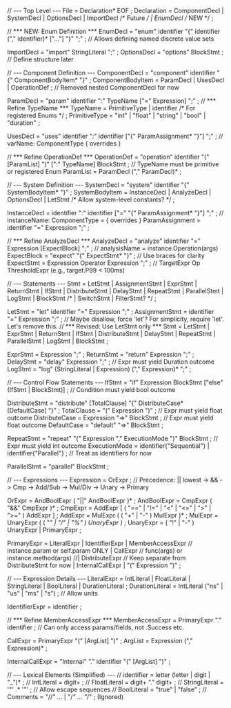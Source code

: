 // --- Top Level ---
File = Declaration* EOF ;
Declaration = ComponentDecl | SystemDecl | OptionsDecl | ImportDecl /* Future */ | EnumDecl /* NEW */ ;

// *** NEW: Enum Definition ***
EnumDecl = "enum" identifier "{" identifier ("," identifier)* ["..."] "}" ";" ; // Allows defining named discrete value sets

ImportDecl = "import" StringLiteral ";" ;
OptionsDecl = "options" BlockStmt ; // Define structure later


// --- Component Definition ---
ComponentDecl = "component" identifier "{" ComponentBodyItem* "}" ;
ComponentBodyItem = ParamDecl | UsesDecl | OperationDef ; // Removed nested ComponentDecl for now

ParamDecl = "param" identifier ":" TypeName ["=" Expression] ";" ;
// *** Refine TypeName ***
TypeName = PrimitiveType | identifier /* For registered Enums */ ;
PrimitiveType = "int" | "float" | "string" | "bool" | "duration" ;

UsesDecl = "uses" identifier ":" identifier ["{" ParamAssignment* "}"] ";" ; // varName: ComponentType { overrides }

// *** Refine OperationDef ***
OperationDef = "operation" identifier "(" [ParamList] ")" [":" TypeName] BlockStmt ; // TypeName must be primitive or registered Enum
ParamList = ParamDecl ("," ParamDecl)* ;


// --- System Definition ---
SystemDecl = "system" identifier "{" SystemBodyItem* "}" ;
SystemBodyItem = InstanceDecl | AnalyzeDecl | OptionsDecl | LetStmt /* Allow system-level constants? */ ;

InstanceDecl = identifier ":" identifier ["=" "{" ParamAssignment* "}"] ";" ; // instanceName: ComponentType = { overrides }
ParamAssignment = identifier "=" Expression ";" ;

// *** Refine AnalyzeDecl ***
AnalyzeDecl = "analyze" identifier "=" Expression [ExpectBlock] ";" ; // analysisName = instance.Operation(args)
ExpectBlock = "expect" "{" ExpectStmt* "}" ; // Use braces for clarity
ExpectStmt = Expression Operator Expression ";" ; // TargetExpr Op ThresholdExpr (e.g., target.P99 < 100ms)


// --- Statements ---
Stmt = LetStmt | AssignmentStmt | ExprStmt | ReturnStmt | IfStmt
     | DistributeStmt | DelayStmt | RepeatStmt | ParallelStmt | LogStmt
     | BlockStmt /* | SwitchStmt | FilterStmt? */ ;

LetStmt = "let" identifier "=" Expression ";" ;
AssignmentStmt = identifier "=" Expression ";" ; // Maybe disallow, force 'let'? For simplicity, require 'let'. Let's remove this.
// *** Revised: Use LetStmt only ***
Stmt = LetStmt | ExprStmt | ReturnStmt | IfStmt | DistributeStmt | DelayStmt | RepeatStmt | ParallelStmt | LogStmt | BlockStmt ;


ExprStmt = Expression ";" ;
ReturnStmt = "return" Expression ";" ;
DelayStmt = "delay" Expression ";" ; // Expr must yield Duration outcome
LogStmt = "log" (StringLiteral | Expression) ("," Expression)* ";" ;


// --- Control Flow Statements ---
IfStmt = "if" Expression BlockStmt ["else" (IfStmt | BlockStmt)] ; // Condition must yield bool outcome

DistributeStmt = "distribute" [TotalClause] "{" DistributeCase* [DefaultCase] "}" ;
TotalClause = "(" Expression ")" ; // Expr must yield float outcome
DistributeCase = Expression "=>" BlockStmt ; // Expr must yield float outcome
DefaultCase = "default" "=>" BlockStmt ;

RepeatStmt = "repeat" "(" Expression "," ExecutionMode ")" BlockStmt ; // Expr must yield int outcome
ExecutionMode = identifier{"Sequential"} | identifier{"Parallel"} ; // Treat as identifiers for now

ParallelStmt = "parallel" BlockStmt ;


// --- Expressions ---
Expression = OrExpr ; // Precedence: || lowest -> && -> Cmp -> Add/Sub -> Mul/Div -> Unary -> Primary

OrExpr      = AndBoolExpr ( "||" AndBoolExpr )* ;
AndBoolExpr = CmpExpr ( "&&" CmpExpr )* ;
CmpExpr     = AddExpr [ ( "==" | "!=" | "<" | "<=" | ">" | ">=" ) AddExpr ] ;
AddExpr     = MulExpr ( ( "+" | "-" ) MulExpr )* ;
MulExpr     = UnaryExpr ( ( "*" | "/" | "%" ) UnaryExpr )* ;
UnaryExpr   = ( "!" | "-" ) UnaryExpr | PrimaryExpr ;

PrimaryExpr = LiteralExpr
            | IdentifierExpr
            | MemberAccessExpr // instance.param or self.param ONLY
            | CallExpr         // func(args) or instance.method(args)
            //| DistributeExpr   // Keep separate from DistributeStmt for now
            | InternalCallExpr
            | "(" Expression ")" ;


// --- Expression Details ---
LiteralExpr = IntLiteral | FloatLiteral | StringLiteral | BoolLiteral | DurationLiteral ;
DurationLiteral = IntLiteral ("ns" | "us" | "ms" | "s") ; // Allow units

IdentifierExpr = identifier ;

// *** Refine MemberAccessExpr ***
MemberAccessExpr = PrimaryExpr "." identifier ; // Can only access params/fields, not .Success etc.

CallExpr = PrimaryExpr "(" [ArgList] ")" ;
ArgList = Expression ("," Expression)* ;

InternalCallExpr = "Internal" "." identifier "(" [ArgList] ")" ;

// --- Lexical Elements (Simplified) ---
// identifier = letter (letter | digit | "_")* ;
// IntLiteral = digit+ ;
// FloatLiteral = digit+ "." digit+ ;
// StringLiteral = '"' .* '"' ; // Allow escape sequences
// BoolLiteral = "true" | "false" ;
// Comments = "//" ... | "/*" ... "*/" ; (Ignored)
